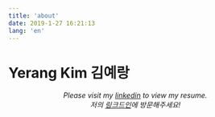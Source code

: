 ```yaml
---
title: 'about'
date: 2019-1-27 16:21:13
lang: 'en'
---
```


# Yerang Kim 김예랑

<div align="center">

_Please visit my [linkedin](https://www.linkedin.com/in/yerang-kim/) to view my resume._
<br>
_저의 [링크드인](https://www.linkedin.com/in/yerang-kim/)에 방문해주세요!_


</div>
